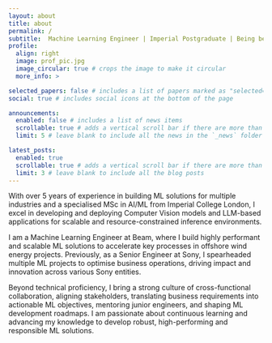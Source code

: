 ```yaml
---
layout: about
title: about
permalink: /
subtitle:  Machine Learning Engineer | Imperial Postgraduate | Being better than yesterday | 
profile:
  align: right
  image: prof_pic.jpg
  image_circular: true # crops the image to make it circular
  more_info: >

selected_papers: false # includes a list of papers marked as "selected={true}"
social: true # includes social icons at the bottom of the page

announcements:
  enabled: false # includes a list of news items
  scrollable: true # adds a vertical scroll bar if there are more than 3 news items
  limit: 5 # leave blank to include all the news in the `_news` folder

latest_posts:
  enabled: true
  scrollable: true # adds a vertical scroll bar if there are more than 3 new posts items
  limit: 3 # leave blank to include all the blog posts
---
```


With over 5 years of experience in building ML solutions for multiple industries and a specialised MSc in AI/ML from Imperial College London, I excel in developing and deploying Computer Vision models and LLM-based applications for scalable and resource-constrained inference environments.

I am a Machine Learning Engineer at Beam, where I build highly performant and scalable ML solutions to accelerate key processes in offshore wind energy projects. Previously, as a Senior Engineer at Sony, I spearheaded multiple ML projects to optimise business operations, driving impact and innovation across various Sony entities.

Beyond technical proficiency, I bring a strong culture of cross-functional collaboration, aligning stakeholders, translating business requirements into actionable ML objectives, mentoring junior engineers, and shaping ML development roadmaps. I am passionate about continuous learning and advancing my knowledge to develop robust, high-performing and responsible ML solutions.
